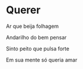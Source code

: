 # Querer

Ar que beija folhagem

Andarilho do bem pensar

Sinto peito que pulsa forte

Em sua mente só queria amar